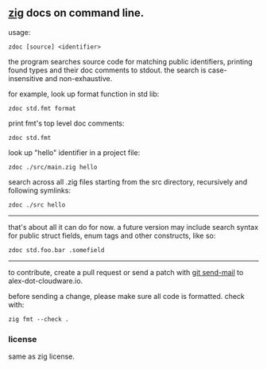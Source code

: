 ## [zig](https://ziglang.org) docs on command line.

usage:

    zdoc [source] <identifier>

the program searches source code for matching public identifiers,
printing found types and their doc comments to stdout.
the search is case-insensitive and non-exhaustive.

for example, look up format function in std lib:

    zdoc std.fmt format

print fmt's top level doc comments:

    zdoc std.fmt

look up "hello" identifier in a project file:

    zdoc ./src/main.zig hello

search across all .zig files starting from the src directory,
recursively and following symlinks:

    zdoc ./src hello

---

that's about all it can do for now. a future version may include search
syntax for public struct fields, enum tags and other constructs, like so:

    zdoc std.foo.bar .somefield

---

to contribute, create a pull request or send a patch with
[git send-mail](https://git-scm.com/docs/git-send-email) to alex-dot-cloudware.io.

before sending a change, please make sure all code is formatted. check with:

    zig fmt --check .

### license

same as zig license.
